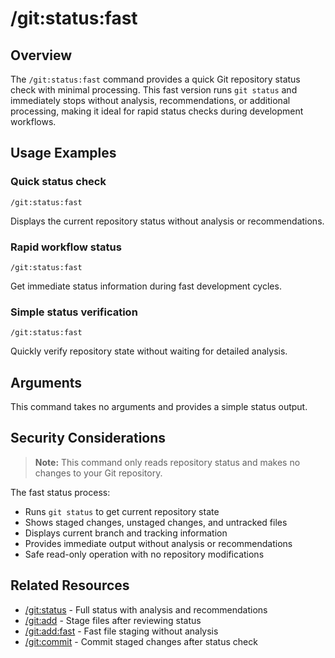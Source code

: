 # /git:status:fast

## Overview

The `/git:status:fast` command provides a quick Git repository status check with minimal processing. This fast version runs `git status` and immediately stops without analysis, recommendations, or additional processing, making it ideal for rapid status checks during development workflows.

## Usage Examples

### Quick status check
```
/git:status:fast
```
Displays the current repository status without analysis or recommendations.

### Rapid workflow status
```
/git:status:fast
```
Get immediate status information during fast development cycles.

### Simple status verification
```
/git:status:fast
```
Quickly verify repository state without waiting for detailed analysis.

## Arguments

This command takes no arguments and provides a simple status output.

## Security Considerations

> **Note:** This command only reads repository status and makes no changes to your Git repository.

The fast status process:
- Runs `git status` to get current repository state
- Shows staged changes, unstaged changes, and untracked files
- Displays current branch and tracking information
- Provides immediate output without analysis or recommendations
- Safe read-only operation with no repository modifications

## Related Resources

- [/git:status](../status.md) - Full status with analysis and recommendations
- [/git:add](../add.md) - Stage files after reviewing status
- [/git:add:fast](../add/fast.md) - Fast file staging without analysis
- [/git:commit](../commit.md) - Commit staged changes after status check
